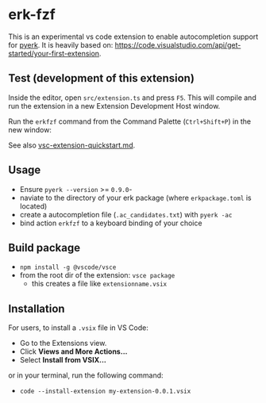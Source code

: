 # erk-fzf

This is an experimental vs code extension to enable autocompletion support for [pyerk](https://github.com/ackrep-org/pyerk-core).
It is heavily based on: <https://code.visualstudio.com/api/get-started/your-first-extension>.

## Test (development of this extension)

Inside the editor, open `src/extension.ts` and press `F5`. This will compile and run the extension in a new Extension Development Host window.

Run the `erkfzf` command from the Command Palette (`Ctrl+Shift+P`) in the new window:

See also [vsc-extension-quickstart.md](vsc-extension-quickstart.md).

## Usage

- Ensure `pyerk --version` >= `0.9.0`-
- naviate to the directory of your erk package (where `erkpackage.toml` is located)
- create a autocompletion file (`.ac_candidates.txt`) with `pyerk -ac`
- bind action `erkfzf` to a keyboard binding of your choice


## Build package

- `npm install -g @vscode/vsce`
- from the root dir of the extension: `vsce package`
    - this creates a file like `extensionname.vsix`


## Installation

For users, to install a `.vsix` file in VS Code:

- Go to the Extensions view.
- Click **Views and More Actions...**
- Select **Install from VSIX...**

or in your terminal, run the following command:

- `code --install-extension my-extension-0.0.1.vsix`

